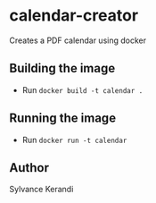 # calendar-creator
Creates a PDF calendar using docker

## Building the image
- Run `docker build -t calendar .`

## Running the image
- Run `docker run -t calendar`

## Author
Sylvance Kerandi
